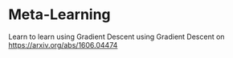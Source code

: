 # Meta-Learning
Learn to learn using Gradient Descent using Gradient Descent on https://arxiv.org/abs/1606.04474
